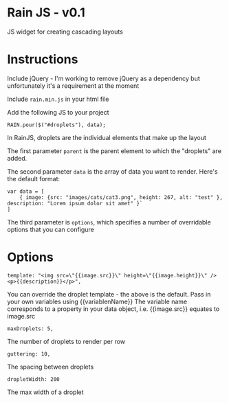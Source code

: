 Rain JS - v0.1
==============

JS widget for creating cascading layouts

Instructions
==============

Include jQuery - I'm working to remove jQuery as a dependency but unfortunately it's a requirement at the moment

Include `rain.min.js` in your html file

Add the following JS to your project

`RAIN.pour($("#droplets"), data);`

In RainJS, droplets are the individual elements that make up the layout

The first parameter `parent` is the parent element to which the "droplets" are added. 

The second parameter `data` is the array of data you want to render. Here's the default format:

    var data = [
        { image: {src: "images/cats/cat3.png", height: 267, alt: "test" }, description: "Lorem ipsum dolor sit amet" }`
    ]

The third parameter is `options`, which specifies a number of overridable options that you can configure

Options
=======

    template: "<img src=\"{{image.src}}\" height=\"{{image.height}}\" /><p>{{description}}</p>",

You can override the droplet template - the above is the default. Pass in your own variables using {{variablenName}}
The variable name corresponds to a property in your data object, i.e. {{image.src}} equates to image.src

    maxDroplets: 5,

The number of droplets to render per row

    guttering: 10,

The spacing between droplets
	
	dropletWidth: 200

The max width of a droplet